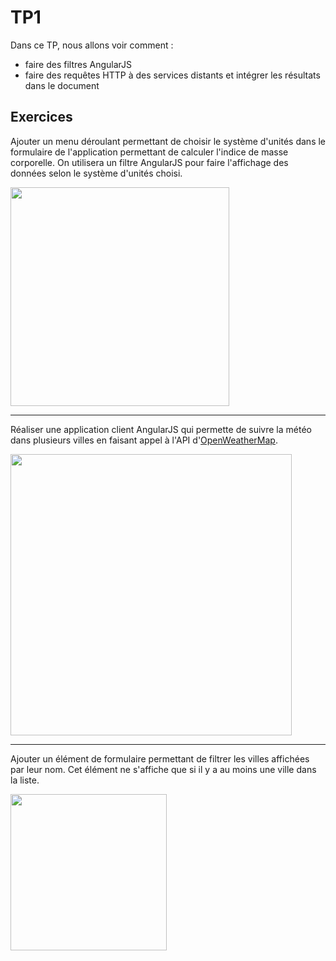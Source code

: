 # TP1

Dans ce TP, nous allons voir comment :
 - faire des filtres AngularJS
 - faire des requêtes HTTP à des services distants et intégrer les résultats dans le document 
 
## Exercices

Ajouter un menu déroulant permettant de choisir le système d'unités dans le formulaire de l'application permettant de calculer l'indice de masse corporelle.
On utilisera un filtre AngularJS pour faire l'affichage des données selon le système d'unités choisi.

<img src="http://modelis.u-strasbg.fr/files/W4a_2_1.png" height="350">

---

Réaliser une application client AngularJS qui permette de suivre la météo dans plusieurs villes en faisant appel à l'API d'[OpenWeatherMap](http://openweathermap.org/api).

<img src="http://modelis.u-strasbg.fr/files/W4a_2_2.png" height="450">

---

Ajouter un élément de formulaire permettant de filtrer les villes affichées par leur nom.
Cet élément ne s'affiche que si il y a au moins une ville dans la liste.

<img src="http://modelis.u-strasbg.fr/files/W4a_2_3.png" height="250">
